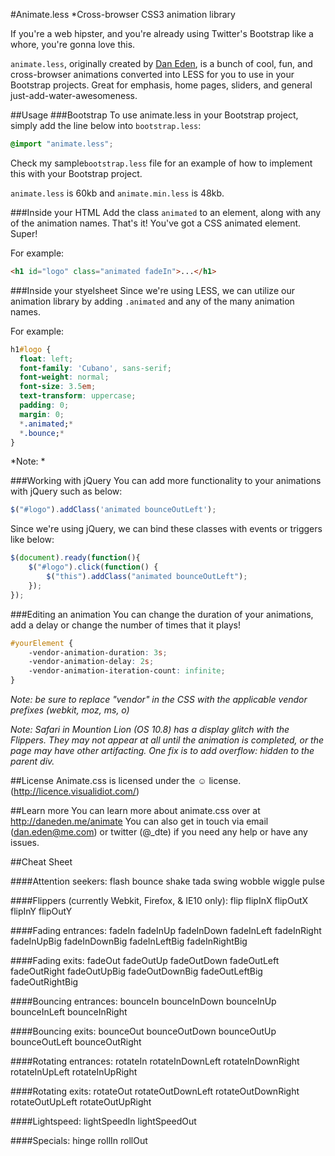 #Animate.less
*Cross-browser CSS3 animation library

If you're a web hipster, and you're already using Twitter's Bootstrap like a whore, you're gonna love this.

`animate.less`, originally created by [Dan Eden](https://github.com/daneden/animate.css "Dan Eden"), is a bunch of cool, fun, and cross-browser animations converted into LESS for you to use in your Bootstrap projects. Great for emphasis, home pages, sliders, and general just-add-water-awesomeness.

##Usage
###Bootstrap
To use animate.less in your Bootstrap project, simply add the line below into `bootstrap.less`:

```css
@import "animate.less";
```

Check my sample`bootstrap.less` file for an example of how to implement this with your Bootstrap project.

`animate.less` is 60kb and `animate.min.less` is 48kb.

###Inside your HTML
Add the class `animated` to an element, along with any of the animation names. That's it! You've got a CSS animated element. Super!

For example:

```html
<h1 id="logo" class="animated fadeIn">...</h1>
```

###Inside your styelsheet
Since we're using LESS, we can utilize our animation library by adding `.animated` and any of the many animation names.

For example:

```css
h1#logo {
  float: left;
  font-family: 'Cubano', sans-serif;
  font-weight: normal;
  font-size: 3.5em;
  text-transform: uppercase;
  padding: 0;
  margin: 0;
  *.animated;*
  *.bounce;*
}
```

*Note: *

###Working with jQuery
You can add more functionality to your animations with jQuery such as below:

```javascript
$("#logo").addClass('animated bounceOutLeft');
```

Since we're using jQuery, we can bind these classes with events or triggers like below:

```javascript
$(document).ready(function(){
	$("#logo").click(function() {
		$("this").addClass("animated bounceOutLeft");
	});
});
```
###Editing an animation
You can change the duration of your animations, add a delay or change the number of times that it plays!

```css
#yourElement {
	-vendor-animation-duration: 3s;
	-vendor-animation-delay: 2s;
	-vendor-animation-iteration-count: infinite;
}
```

*Note: be sure to replace "vendor" in the CSS with the applicable vendor prefixes (webkit, moz, ms, o)*

*Note: Safari in Mountion Lion (OS 10.8) has a display glitch with the Flippers. They may not appear at all until the animation is completed, or the page may have other artifacting. One fix is to add overflow: hidden to the parent div.*

##License
Animate.css is licensed under the &#9786; license. (http://licence.visualidiot.com/)

##Learn more
You can learn more about animate.css over at http://daneden.me/animate
You can also get in touch via email (dan.eden@me.com) or twitter (@_dte) if you need any help or have any issues.

##Cheat Sheet

####Attention seekers:
flash
bounce
shake
tada
swing
wobble
wiggle
pulse

####Flippers (currently Webkit, Firefox, &amp; IE10 only):
flip
flipInX
flipOutX
flipInY
flipOutY

####Fading entrances:
fadeIn
fadeInUp
fadeInDown
fadeInLeft
fadeInRight
fadeInUpBig
fadeInDownBig
fadeInLeftBig
fadeInRightBig

####Fading exits:
fadeOut
fadeOutUp
fadeOutDown
fadeOutLeft
fadeOutRight
fadeOutUpBig
fadeOutDownBig
fadeOutLeftBig
fadeOutRightBig

####Bouncing entrances:
bounceIn
bounceInDown
bounceInUp
bounceInLeft
bounceInRight

####Bouncing exits:
bounceOut
bounceOutDown
bounceOutUp
bounceOutLeft
bounceOutRight

####Rotating entrances:
rotateIn
rotateInDownLeft
rotateInDownRight
rotateInUpLeft
rotateInUpRight

####Rotating exits:
rotateOut
rotateOutDownLeft
rotateOutDownRight
rotateOutUpLeft
rotateOutUpRight

####Lightspeed:
lightSpeedIn
lightSpeedOut

####Specials:
hinge
rollIn
rollOut